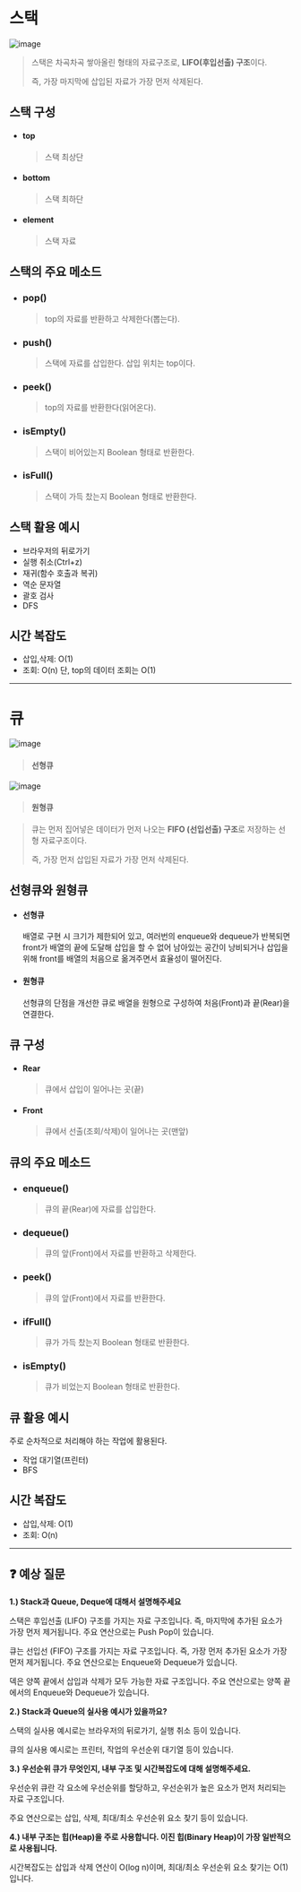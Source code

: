 # 스택

![image](https://github.com/dlrkdus/CS_STUDY/assets/99721126/ffd1c35f-637f-4cf4-b865-ecdfa8159258)
>스택은 차곡차곡 쌓아올린 형태의 자료구조로, **LIFO(후입선출) 구조**이다.
>
>즉, 가장 마지막에 삽입된 자료가 가장 먼저 삭제된다.


## 스택 구성
- #### top
  >스택 최상단
- #### bottom
  >스택 최하단
- #### element
  >스택 자료

## 스택의 주요 메소드
- ### pop()
  >top의 자료를 반환하고 삭제한다(뽑는다).
- ### push()
  >스택에 자료를 삽입한다. 삽입 위치는 top이다.
- ### peek()
  >top의 자료를 반환한다(읽어온다).
- ### isEmpty()
  >스택이 비어있는지 Boolean 형태로 반환한다.
- ### isFull()
  >스택이 가득 찼는지 Boolean 형태로 반환한다.

## 스택 활용 예시
- 브라우저의 뒤로가기
- 실행 취소(Ctrl+z)
- 재귀(함수 호출과 복귀)
- 역순 문자열
- 괄호 검사
- DFS

## 시간 복잡도
- 삽입,삭제: O(1)
- 조회: O(n) 단, top의 데이터 조회는 O(1)
  
* * *           

# 큐
![image](https://github.com/dlrkdus/CS_STUDY/assets/99721126/ad718924-cf2d-41e4-9dcb-72e8b60aa194)
> #### 선형큐

![image](https://github.com/dlrkdus/CS_STUDY/assets/99721126/53fcf0ba-9ac1-4ec3-b039-2be382b0129a)
>#### 원형큐

>큐는 먼저 집어넣은 데이터가 먼저 나오는 **FIFO (선입선출) 구조**로 저장하는 선형 자료구조이다.
>
>즉, 가장 먼저 삽입된 자료가 가장 먼저 삭제된다.

## 선형큐와 원형큐
- #### 선형큐
  
  배열로 구현 시 크기가 제한되어 있고, 여러번의 enqueue와 dequeue가 반복되면 front가 배열의 끝에 도달해 삽입을 할 수 없어 남아있는 공간이 낭비되거나 삽입을 위해 front를 배열의 처음으로 옮겨주면서 효율성이 떨어진다.
- #### 원형큐
  
  선형큐의 단점을 개선한 큐로 배열을 원형으로 구성하여 처음(Front)과 끝(Rear)을 연결한다. 
## 큐 구성
- #### Rear
  >큐에서 삽입이 일어나는 곳(끝)
- #### Front
  >큐에서 선출(조회/삭제)이 일어나는 곳(맨앞)

## 큐의 주요 메소드
- ### enqueue()
  >큐의 끝(Rear)에 자료를 삽입한다.
- ### dequeue()
  >큐의 앞(Front)에서 자료를 반환하고 삭제한다.
- ### peek()
  >큐의 앞(Front)에서 자료를 반환한다.
- ### ifFull()
  >큐가 가득 찼는지 Boolean 형태로 반환한다.
- ### isEmpty()
  >큐가 비었는지 Boolean 형태로 반환한다.

## 큐 활용 예시
주로 순차적으로 처리해야 하는 작업에 활용된다.
- 작업 대기열(프린터)
- BFS

## 시간 복잡도
- 삽입,삭제: O(1)
- 조회: O(n)

<hr>

## ❓ 예상 질문 

**1.) Stack과 Queue, Deque에 대해서 설명해주세요**

  스택은 후입선출 (LIFO) 구조를 가지는 자료 구조입니다. 즉, 마지막에 추가된 요소가 가장 먼저 제거됩니다.
  주요 연산으로는 Push Pop이 있습니다.

  큐는 선입선 (FIFO) 구조를 가지는 자료 구조입니다. 즉, 가장 먼저 추가된 요소가 가장 먼저 제거됩니다.
  주요 연산으로는 Enqueue와 Dequeue가 있습니다.

  덱은 양쪽 끝에서 삽입과 삭제가 모두 가능한 자료 구조입니다. 주요 연산으로는 양쪽 끝에서의 Enqueue와 Dequeue가 있습니다.
  
  
**2.) Stack과 Queue의 실사용 예시가 있을까요?**

  스택의 실사용 예시로는 브라우저의 뒤로가기, 실행 취소 등이 있습니다.

  큐의 실사용 예시로는 프린터, 작업의 우선순위 대기열 등이 있습니다.
  

**3.) 우선순위 큐가 무엇인지, 내부 구조 및 시간복잡도에 대해 설명해주세요.**

  우선순위 큐란 각 요소에 우선순위를 할당하고, 우선순위가 높은 요소가 먼저 처리되는 자료 구조입니다.

  주요 연산으로는 삽입, 삭제, 최대/최소 우선순위 요소 찾기 등이 있습니다.
  

**4.) 내부 구조는 힙(Heap)을 주로 사용합니다. 이진 힙(Binary Heap)이 가장 일반적으로 사용됩니다.**

  시간복잡도는 삽입과 삭제 연산이 O(log n)이며, 최대/최소 우선순위 요소 찾기는 O(1)입니다.



 


